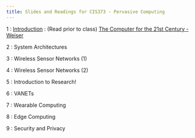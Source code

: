 ```yaml
---
title: Slides and Readings for CIS373 - Pervasive Computing
---
```


1
: [Introduction](/gvsu-cis373/assets/slides/CIS373-1-Introduction.pdf)
  : (Read prior to class) [The Computer for the 21st Century - Weiser](/gvsu-cis373/assets/weiser-1991-ubiquitous.pdf)

2
: System Architectures

3
: Wireless Sensor Networks (1)

4
: Wireless Sensor Networks (2)

5
: Introduction to Research!

6
: VANETs

7
: Wearable Computing

8
: Edge Computing

9
: Security and Privacy
